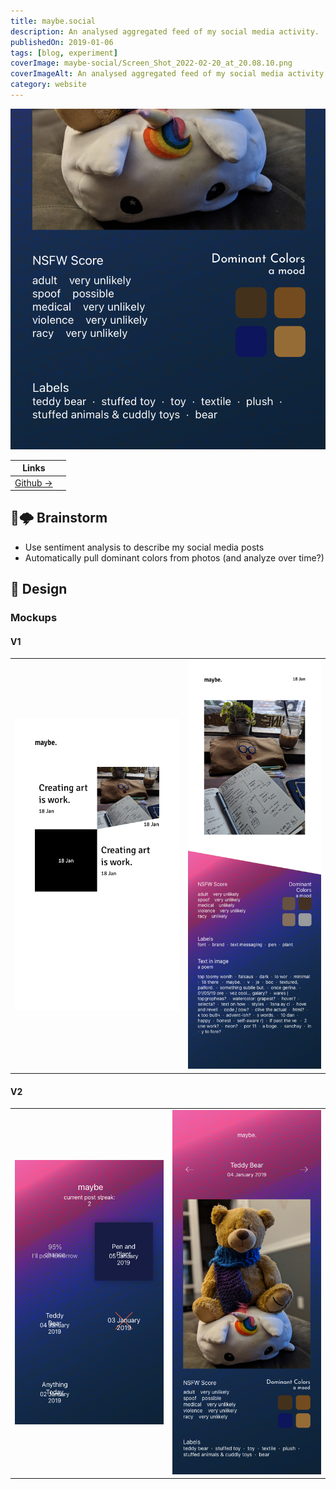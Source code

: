 ```yaml
---
title: maybe.social
description: An analysed aggregated feed of my social media activity.
publishedOn: 2019-01-06
tags: [blog, experiment]
coverImage: maybe-social/Screen_Shot_2022-02-20_at_20.08.10.png
coverImageAlt: An analysed aggregated feed of my social media activity.
category: website
---
```


![Screen Shot 2022-02-20 at 20.08.10.png](maybe-social/Screen_Shot_2022-02-20_at_20.08.10.png)

| Links | |
| ------ | ------- |
| [Github →](https://github.com/thalida/maybe.social) | |


## 🧠🌩 Brainstorm

- Use sentiment analysis to describe my social media posts
- Automatically pull dominant colors from photos (and analyze over time?)


## 🎨 Design


### Mockups


#### **V1**

| | |
| ------ | ------- |
| ![Landing.png](maybe-social/Landing.png) | ![Image post.png](maybe-social/Image_post.png) |


#### **V2**

| | |
| ------ | ------- |
| ![List.png](maybe-social/List.png) | ![View - Teddy Bear.png](maybe-social/View_-_Teddy_Bear.png) |

